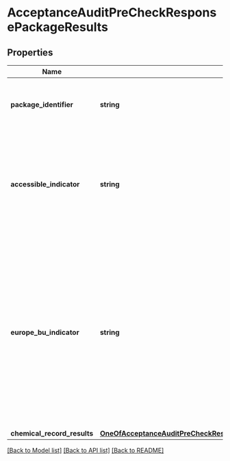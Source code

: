 # AcceptanceAuditPreCheckResponsePackageResults

## Properties
Name | Type | Description | Notes
------------ | ------------- | ------------- | -------------
**package_identifier** | **string** | Identifies the package containing Dangerous Goods. | 
**accessible_indicator** | **string** | Indicates if a package is crew accessible or not.  Y &#x3D; Package is crew accessible. N &#x3D; Package is not crew accessible. | [optional] 
**europe_bu_indicator** | **string** | Indicates if origin country or territory is in the Europe Business Unit.    Y &#x3D; Origin country or territory is in the Europe Business Unit. N &#x3D; Origin country or territory is not in the Europe Business Unit. | [optional] 
**chemical_record_results** | [**OneOfAcceptanceAuditPreCheckResponsePackageResultsChemicalRecordResults**](OneOfAcceptanceAuditPreCheckResponsePackageResultsChemicalRecordResults.md) |  | [optional] 

[[Back to Model list]](../../README.md#documentation-for-models) [[Back to API list]](../../README.md#documentation-for-api-endpoints) [[Back to README]](../../README.md)

